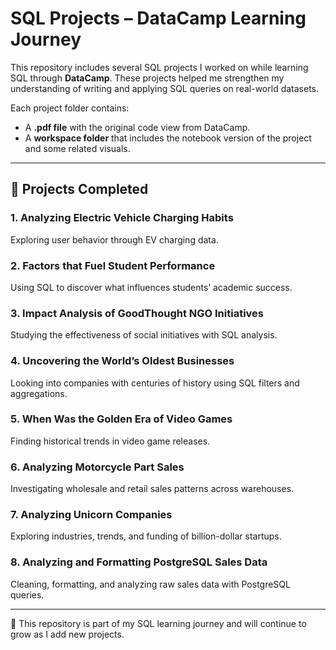 # SQL Projects – DataCamp Learning Journey  

This repository includes several SQL projects I worked on while learning SQL through **DataCamp**. These projects helped me strengthen my understanding of writing and applying SQL queries on real-world datasets.  

Each project folder contains:  
- A **.pdf file** with the original code view from DataCamp.  
- A **workspace folder** that includes the notebook version of the project and some related visuals.  

---

## 📌 Projects Completed  

### 1. Analyzing Electric Vehicle Charging Habits  
Exploring user behavior through EV charging data.  

### 2. Factors that Fuel Student Performance  
Using SQL to discover what influences students’ academic success.  

### 3. Impact Analysis of GoodThought NGO Initiatives  
Studying the effectiveness of social initiatives with SQL analysis.  

### 4. Uncovering the World’s Oldest Businesses  
Looking into companies with centuries of history using SQL filters and aggregations.  

### 5. When Was the Golden Era of Video Games  
Finding historical trends in video game releases.  

### 6. Analyzing Motorcycle Part Sales  
Investigating wholesale and retail sales patterns across warehouses.  

### 7. Analyzing Unicorn Companies  
Exploring industries, trends, and funding of billion-dollar startups.  

### 8. Analyzing and Formatting PostgreSQL Sales Data  
Cleaning, formatting, and analyzing raw sales data with PostgreSQL queries.  

---

🧠 This repository is part of my SQL learning journey and will continue to grow as I add new projects.  
